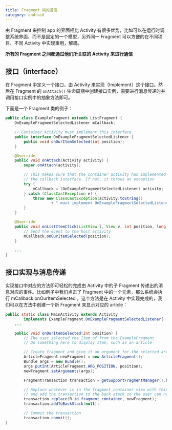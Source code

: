 ```yaml
---
title: Fragment 间的通信
category: android
---
```


由 Fragment 来控制 app 的界面相比 Activity 有很多优势，比如可以在运行时调整系统界面，而不是固定的一个模型，另外同一 Fragment 可以方便的在不同项目、不同 Activity 中实现重用，解耦。
<!--more-->

**所有的 Fragment 之间都通过他们所关联的 Activity 来进行通信**

## 接口（interface）

在 Fragment 中定义一个接口，由 Activity 来实现（Implement）这个接口。然后在 Fragment 的 `onAttach()` 生命周期中创建接口实例，需要进行消息传递时并调用接口实例中的抽象方法即可。

下面是一个 Fragment 类的例子：

``` java
public class ExampleFragment extends ListFragment {
    OnExampleFragmentSelectedListener mCallback;

    // Container Activity must implement this interface
    public interface OnExampleFragmentSelectedListener {
        public void onOurItemSelected(int position);
    }

    @Override
    public void onAttach(Activity activity) {
        super.onAttach(activity);

        // This makes sure that the container activity has implemented
        // the callback interface. If not, it throws an exception
        try {
            mCallback = (OnExampleFragmentSelectedListener) activity;
        } catch (ClassCastException e) {
            throw new ClassCastException(activity.toString()
                    + " must implement OnExampleFragmentSelectedListener");
        }
    }

    @Override
    public void onListItemClick(ListView l, View v, int position, long id) {
        // Send the event to the host activity
        mCallback.onOurItemSelected(position);
    }

    ...
}
```

## 接口实现与消息传递

实现接口中对应的方法即可轻松的完成由 Activity 中的子 Fragment 传递出的消息对应的事件。比如例子中我们点击了 Fragment 中的一个元素，那么系统会执行 mCallback.onOurItemSelected ，这个方法是在 Activity 中实现完成的，我们可以在方法中创建一个新 Fragment 来显示对应的 article：

``` java
public static class MainActivity extends Activity
        implements ExampleFragment.OnExampleFragmentSelectedListener{
    ...

    public void onOurItemSelected(int position) {
        // The user selected the Item of from the ExampleFragment
        // Do something here to display Item, such as an article

        // Create fragment and give it an argument for the selected article
        ArticleFragment newFragment = new ArticleFragment();
        Bundle args = new Bundle();
        args.putInt(ArticleFragment.ARG_POSITION, position);
        newFragment.setArguments(args);

        FragmentTransaction transaction = getSupportFragmentManager().beginTransaction();

        // Replace whatever is in the fragment_container view with this fragment,
        // and add the transaction to the back stack so the user can navigate back
        transaction.replace(R.id.fragment_container, newFragment);
        transaction.addToBackStack(null);

        // Commit the transaction
        transaction.commit();
}
```
